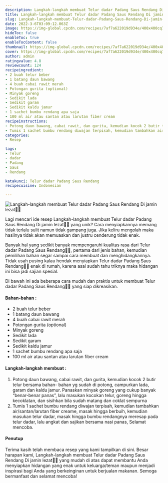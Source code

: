 ```yaml
---
description: Langkah-langkah membuat Telur dadar Padang Saus Rendang Di jamin lezat"
title: Langkah-langkah membuat Telur dadar Padang Saus Rendang Di jamin lezat
slug: Langkah-langkah-membuat-Telur-dadar-Padang-Saus-Rendang-Di-jamin-lezat
date: 2022-3-6T03:09:12.063Z
image: https://img-global.cpcdn.com/recipes/7af7a622019d934e/400x400cq70/photo.jpg
hideToc: false
enableToc: true
enableTocContent: false
thumbnail: https://img-global.cpcdn.com/recipes/7af7a622019d934e/400x400cq70/photo.jpg
cover: https://img-global.cpcdn.com/recipes/7af7a622019d934e/400x400cq70/photo.jpg
author: admin
ratingvalue: 4.8
reviewcount: 124
recipeingredient:
- 2 buah telur beber
- 1 batang daun bawang
- 4 buah cabai rawit merah
- Potongan gurita (optional)
- Minyak goreng
- Sedikit lada
- Sedikit garam
- Sedikit kaldu jamur
- 1 sachet bumbu rendang apa saja
- 100 ml air atau santan atau larutan fiber cream
recipeinstructions:
- Potong daun bawang, cabai rawit, dan gurita, kemudian kocok 2 butir telur bersama bahan- bahan yg sudah di potong, campurkan lada, garam dan kaldu jamur. Panaskan minyak goreng yang cukup banyak “benar-benar panas”, lalu masukan kocokan telur, goreng hingga kecoklatan, dan sisihkan bila sudah matang dan coklat sempurna
- Tumis 1 sachet bumbu rendang diwajan terpisah, kemudian tambahkan air/santan/larutan fiber creame, masak hingga berbuih, kemudian masukan telur dadar, masak hingga bumbu rendangnya meresap pada telur dadar, lalu angkat dan sajikan bersama nasi panas, Selamat mencoba.
categories:
- Resep

tags:
- Telur
- dadar
- Padang
- Saus
- Rendang

katakunci: Telur dadar Padang Saus Rendang
recipecuisine: Indonesian

---
```


![Langkah-langkah membuat Telur dadar Padang Saus Rendang Di jamin lezat👩‍🍳](https://img-global.cpcdn.com/recipes/7af7a622019d934e/400x400cq70/photo.jpg)

Lagi mencari ide resep Langkah-langkah membuat Telur dadar Padang Saus Rendang Di jamin lezat👩‍🍳 yang unik? Cara menyiapkannya memang tidak terlalu sulit namun tidak gampang juga. Jika keliru mengolah maka hasilnya tidak akan memuaskan dan justru cenderung tidak enak.

Banyak hal yang sedikit banyak mempengaruhi kualitas rasa dari Telur dadar Padang Saus Rendang👩‍🍳, pertama dari jenis bahan, kemudian pemilihan bahan segar sampai cara membuat dan menghidangkannya. Tidak usah pusing kalau hendak menyiapkan Telur dadar Padang Saus Rendang👩‍🍳 enak di rumah, karena asal sudah tahu triknya maka hidangan ini bisa jadi sajian spesial.

Di bawah ini ada beberapa cara mudah dan praktis untuk membuat Telur dadar Padang Saus Rendang👩‍🍳 yang siap dikreasikan.

<!--inarticleads1-->

#### Bahan-bahan :

- 2 buah telur beber
- 1 batang daun bawang
- 4 buah cabai rawit merah
- Potongan gurita (optional)
- Minyak goreng
- Sedikit lada
- Sedikit garam
- Sedikit kaldu jamur
- 1 sachet bumbu rendang apa saja
- 100 ml air atau santan atau larutan fiber cream

<!--inarticleads2-->

#### Langkah-langkah membuat :

1. Potong daun bawang, cabai rawit, dan gurita, kemudian kocok 2 butir telur bersama bahan- bahan yg sudah di potong, campurkan lada, garam dan kaldu jamur. Panaskan minyak goreng yang cukup banyak “benar-benar panas”, lalu masukan kocokan telur, goreng hingga kecoklatan, dan sisihkan bila sudah matang dan coklat sempurna
1. Tumis 1 sachet bumbu rendang diwajan terpisah, kemudian tambahkan air/santan/larutan fiber creame, masak hingga berbuih, kemudian masukan telur dadar, masak hingga bumbu rendangnya meresap pada telur dadar, lalu angkat dan sajikan bersama nasi panas, Selamat mencoba.

#### Penutup

Terima kasih telah membaca resep yang kami tampilkan di sini. Besar harapan kami, Langkah-langkah membuat Telur dadar Padang Saus Rendang Di jamin lezat👩‍🍳 yang mudah di atas dapat membantu Anda menyiapkan hidangan yang enak untuk keluarga/teman maupun menjadi inspirasi bagi Anda yang berkeinginan untuk berjualan makanan. Semoga bermanfaat dan selamat mencoba!